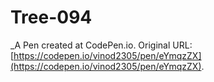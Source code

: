 # Tree-094
 _A Pen created at CodePen.io. Original URL: [https://codepen.io/vinod2305/pen/eYmqzZX](https://codepen.io/vinod2305/pen/eYmqzZX).

 